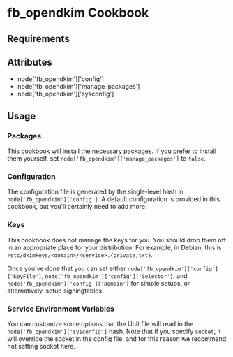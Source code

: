 fb_opendkim Cookbook
====================

Requirements
------------

Attributes
----------
* node['fb_opendkim']['config']
* node['fb_opendkim']['manage_packages']
* node['fb_opendkim']['sysconfig']

Usage
-----
### Packages

This cookbook will install the necessary packages. If you prefer to install
them yourself, set `node['fb_opendkim']['manage_packages']` to `false`.

### Configuration

The configuration file is generated by the single-level hash in
`node['fb_opendkim']['config']`. A default configuration is provided in this
cookbook, but you'll certainly need to add more.

### Keys

This cookbook does not manage the keys for you. You should drop them off in an
appropriate place for your distribution. For example, in Debian, this is
`/etc/dkimkeys/<domain>/<service>.{private,txt}`.

Once you've done that you can set either
`node['fb_opendkim']['config']['KeyFile']`,
`node['fb_opendkim']['config']['Selector']`, and
`node['fb_opendkim']['config']['Domain']` for simple setups, or alternatively,
setup signingtables.

### Service Environment Variables

You can customize some options that the Unit file will read in the
`node['fb_opendkim']['sysconfig']` hash. Note that if you specify `socket`, it
will override the socket in the config file, and for this reason we recommend
not setting socket here.
